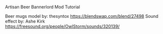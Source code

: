 Artisan Beer Bannerlord Mod Tutorial


Beer mugs model by: thesyntox https://blendswap.com/blend/27498
Sound effect by: Ashe Kirk https://freesound.org/people/OwlStorm/sounds/320139/